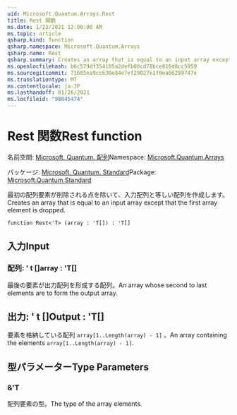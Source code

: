 ```yaml
---
uid: Microsoft.Quantum.Arrays.Rest
title: Rest 関数
ms.date: 1/23/2021 12:00:00 AM
ms.topic: article
qsharp.kind: function
qsharp.namespace: Microsoft.Quantum.Arrays
qsharp.name: Rest
qsharp.summary: Creates an array that is equal to an input array except that the first array element is dropped.
ms.openlocfilehash: b6c579df354185a2defb08cd78bce816d8cc5959
ms.sourcegitcommit: 71605ea9cc630e84e7ef29027e1f0ea06299747e
ms.translationtype: MT
ms.contentlocale: ja-JP
ms.lasthandoff: 01/26/2021
ms.locfileid: "98845474"
---
```

# <a name="rest-function"></a><span data-ttu-id="4a580-102">Rest 関数</span><span class="sxs-lookup"><span data-stu-id="4a580-102">Rest function</span></span>

<span data-ttu-id="4a580-103">名前空間: [Microsoft. Quantum. 配列](xref:Microsoft.Quantum.Arrays)</span><span class="sxs-lookup"><span data-stu-id="4a580-103">Namespace: [Microsoft.Quantum.Arrays](xref:Microsoft.Quantum.Arrays)</span></span>

<span data-ttu-id="4a580-104">パッケージ: [Microsoft. Quantum. Standard](https://nuget.org/packages/Microsoft.Quantum.Standard)</span><span class="sxs-lookup"><span data-stu-id="4a580-104">Package: [Microsoft.Quantum.Standard](https://nuget.org/packages/Microsoft.Quantum.Standard)</span></span>


<span data-ttu-id="4a580-105">最初の配列要素が削除される点を除いて、入力配列と等しい配列を作成します。</span><span class="sxs-lookup"><span data-stu-id="4a580-105">Creates an array that is equal to an input array except that the first array element is dropped.</span></span>

```qsharp
function Rest<'T> (array : 'T[]) : 'T[]
```


## <a name="input"></a><span data-ttu-id="4a580-106">入力</span><span class="sxs-lookup"><span data-stu-id="4a580-106">Input</span></span>

### <a name="array--t"></a><span data-ttu-id="4a580-107">配列: ' t []</span><span class="sxs-lookup"><span data-stu-id="4a580-107">array : 'T[]</span></span>

<span data-ttu-id="4a580-108">最後の要素が出力配列を形成する配列。</span><span class="sxs-lookup"><span data-stu-id="4a580-108">An array whose second to last elements are to form the output array.</span></span>



## <a name="output--t"></a><span data-ttu-id="4a580-109">出力: ' t []</span><span class="sxs-lookup"><span data-stu-id="4a580-109">Output : 'T[]</span></span>

<span data-ttu-id="4a580-110">要素を格納している配列 `array[1..Length(array) - 1]` 。</span><span class="sxs-lookup"><span data-stu-id="4a580-110">An array containing the elements `array[1..Length(array) - 1]`.</span></span>

## <a name="type-parameters"></a><span data-ttu-id="4a580-111">型パラメーター</span><span class="sxs-lookup"><span data-stu-id="4a580-111">Type Parameters</span></span>

### <a name="t"></a><span data-ttu-id="4a580-112">&</span><span class="sxs-lookup"><span data-stu-id="4a580-112">'T</span></span>

<span data-ttu-id="4a580-113">配列要素の型。</span><span class="sxs-lookup"><span data-stu-id="4a580-113">The type of the array elements.</span></span>